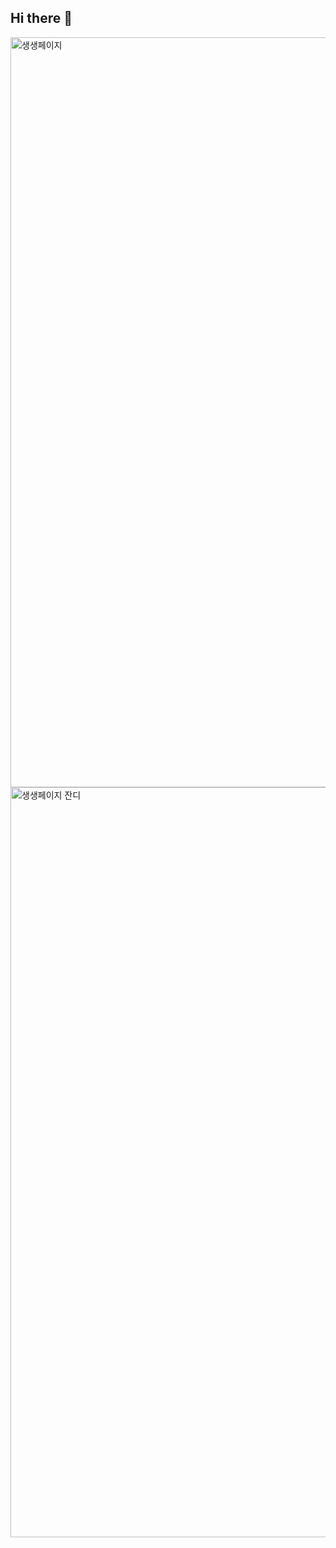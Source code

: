 ## Hi there 👋

<!--
**saengsaengeeteam/saengsaengeeteam** is a ✨ _special_ ✨ repository because its `README.md` (this file) appears on your GitHub profile.

Here are some ideas to get you started:

- 🔭 I’m currently working on ...
- 🌱 I’m currently learning ...
- 👯 I’m looking to collaborate on ...
- 🤔 I’m looking for help with ...
- 💬 Ask me about ...
- 📫 How to reach me: ...
- 😄 Pronouns: ...
- ⚡ Fun fact: ...
--><img width="3600" height="1200" alt="생생페이지" src="https://github.com/user-attachments/assets/d90cd31f-17b4-45c0-941b-461e901f1bc7" />

<img width="3600" height="1200" alt="생생페이지 잔디" src="https://github.com/user-attachments/assets/9826f971-4b38-440a-a2d1-72801421418b" />
